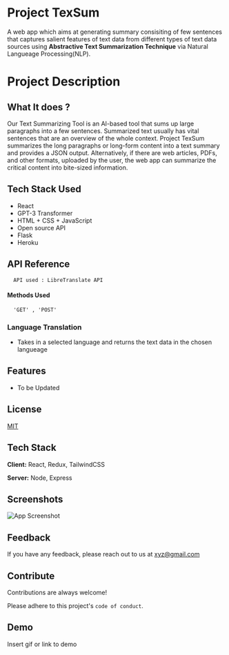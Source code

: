 
# Project TexSum

A web app which aims at generating summary consisiting of few sentences that captures salient features of text data from different types of text data sources using **Abstractive Text Summarization Technique** via  Natural Langueage Processing(NLP).

# Project Description

## What It does ?
Our Text Summarizing Tool is an AI-based tool that sums up large paragraphs into a few sentences. Summarized text usually has vital sentences that are an overview of the whole context. Project TexSum summarizes the long paragraphs or long-form content into a text summary and provides a JSON output. Alternatively, if there are web articles, PDFs, and other formats, uploaded by the user, the web app can summarize the critical content into bite-sized information.

## Tech Stack Used
* React  
* GPT-3 Transformer 
* HTML + CSS + JavaScript
* Open source API
* Flask
* Heroku


## API Reference


```http
  API used : LibreTranslate API
```

#### Methods Used

```http
  'GET' , 'POST'
```
### Language Translation


* Takes in a selected language and returns the text data in the chosen langueage


## Features

- To be Updated





## License

[MIT](https://choosealicense.com/licenses/mit/)


## Tech Stack

**Client:** React, Redux, TailwindCSS

**Server:** Node, Express


## Screenshots

![App Screenshot](https://via.placeholder.com/468x300?text=App+Screenshot+Here)


## Feedback

If you have any feedback, please reach out to us at xyz@gmail.com


## Contribute

Contributions are always welcome!


Please adhere to this project's `code of conduct`.


## Demo

Insert gif or link to demo

